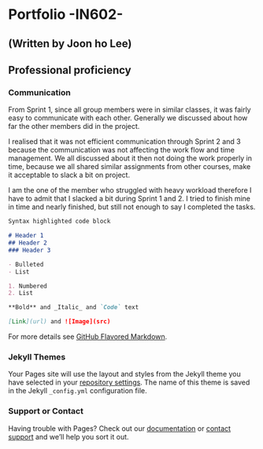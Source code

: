 # Portfolio -IN602-
## (Written by Joon ho Lee)

## Professional proficiency

### Communication
From Sprint 1, since all group members were in similar classes, it was fairly easy to communicate with each other. Generally we discussed about how far the other members did in the project.

I realised that it was not efficient communication through Sprint 2 and 3 because the communication was not affecting the work flow and time management. We all discussed about it then not doing the work properly in time, because we all shared similar assignments from other courses, make it acceptable to slack a bit on project.

I am the one of the member who struggled with heavy workload therefore I have to admit that I slacked a bit during Sprint 1 and 2. I tried to finish mine in time and nearly finished, but still not enough to say I completed the tasks.


```markdown
Syntax highlighted code block

# Header 1
## Header 2
### Header 3

- Bulleted
- List

1. Numbered
2. List

**Bold** and _Italic_ and `Code` text

[Link](url) and ![Image](src)
```

For more details see [GitHub Flavored Markdown](https://guides.github.com/features/mastering-markdown/).

### Jekyll Themes

Your Pages site will use the layout and styles from the Jekyll theme you have selected in your [repository settings](https://github.com/ljh9751/Portfolio-IN602-/settings). The name of this theme is saved in the Jekyll `_config.yml` configuration file.

### Support or Contact

Having trouble with Pages? Check out our [documentation](https://help.github.com/categories/github-pages-basics/) or [contact support](https://github.com/contact) and we’ll help you sort it out.
